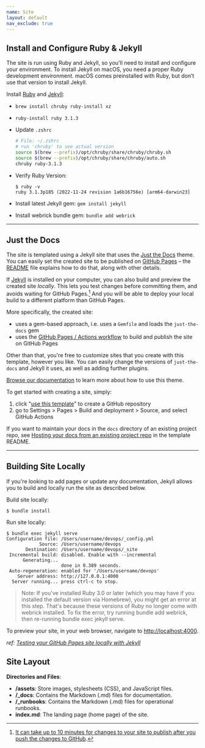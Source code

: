 ```yaml
---
name: Site
layout: default
nav_exclude: true
---
```


## Install and Configure Ruby & Jekyll

The site is run using Ruby and Jekyll, so you'll need to install and configure
your environment. To install Jekyll on macOS, you need a proper Ruby development environment. 
macOS comes preinstalled with Ruby, but don’t use that version to install Jekyll.

Install [Ruby] and [Jekyll]:
* `brew install chruby ruby-install xz`
* `ruby-install ruby 3.1.3`
* Update `.zshrc`

  ```zsh
  # File: ~/.zshrc
  # run 'chruby' to see actual version
  source $(brew --prefix)/opt/chruby/share/chruby/chruby.sh
  source $(brew --prefix)/opt/chruby/share/chruby/auto.sh
  chruby ruby-3.1.3
  ```
* Verify Ruby Version:

  ```shell
  $ ruby -v
  ruby 3.1.3p185 (2022-11-24 revision 1a6b16756e) [arm64-darwin23]
  ```    

* Install latest Jekyll gem: `gem install jekyll`
* Install webrick bundle gem: `bundle add webrick`

---

## Just the Docs

The site is templated using a Jekyll site that uses the [Just the Docs] theme. 
You can easily set the created site to be published on [GitHub Pages] – the [README] 
file explains how to do that, along with other details.

If [Jekyll] is installed on your computer, you can also build and preview the created site *locally*. 
This lets you test changes before committing them, and avoids waiting for GitHub Pages.[^1] And you 
will be able to deploy your local build to a different platform than GitHub Pages.

More specifically, the created site:

- uses a gem-based approach, i.e. uses a `Gemfile` and loads the `just-the-docs` gem
- uses the [GitHub Pages / Actions workflow] to build and publish the site on GitHub Pages

Other than that, you're free to customize sites that you create with this template, however you like. You can easily change the versions of `just-the-docs` and Jekyll it uses, as well as adding further plugins.

[Browse our documentation][Just the Docs] to learn more about how to use this theme.

To get started with creating a site, simply:

1. click "[use this template]" to create a GitHub repository
2. go to Settings > Pages > Build and deployment > Source, and select GitHub Actions

If you want to maintain your docs in the `docs` directory of an existing project repo, see [Hosting your docs from an existing project repo](https://github.com/just-the-docs/just-the-docs-template/blob/main/README.md#hosting-your-docs-from-an-existing-project-repo) in the template README.
[^1]: [It can take up to 10 minutes for changes to your site to publish after you push the changes to GitHub](https://docs.github.com/en/pages/setting-up-a-github-pages-site-with-jekyll/creating-a-github-pages-site-with-jekyll#creating-your-site).

----

## Building Site Locally

If you're looking to add pages or update any documentation, Jekyll allows you
to build and locally run the site as described below.

Build site locally:

```shell
$ bundle install
```

Run site locally:
```shell
$ bundle exec jekyll serve
Configuration file: /Users/username/devops/_config.yml
            Source: /Users/username/devops
       Destination: /Users/username/devops/_site
 Incremental build: disabled. Enable with --incremental
      Generating... 
                    done in 0.389 seconds.
 Auto-regeneration: enabled for '/Users/username/devops'
    Server address: http://127.0.0.1:4000
  Server running... press ctrl-c to stop.
```
> Note: If you've installed Ruby 3.0 or later (which you may have if you installed the default version via Homebrew), you might get an error at this step. That's because these versions of Ruby no longer come with webrick installed.
To fix the error, try running bundle add webrick, then re-running bundle exec jekyll serve.

To preview your site, in your web browser, navigate to [http://localhost:4000](http://localhost:4000).


_ref: [Testing your GitHub Pages site locally with Jekyll](https://docs.github.com/en/pages/setting-up-a-github-pages-site-with-jekyll/testing-your-github-pages-site-locally-with-jekyll#building-your-site-locally)_

## Site Layout

**Directories and Files**:

* **/assets**: Store images, stylesheets (CSS), and JavaScript files.
* **/_docs**: Contains the Markdown (.md) files for documentation.
* **/_runbooks**: Contains the Markdown (.md) files for operational runbooks.
* **index.md**: The landing page (home page) of the site.


[Ruby]: https://www.ruby-lang.org/en/
[Just the Docs]: https://just-the-docs.github.io/just-the-docs/
[GitHub Pages]: https://docs.github.com/en/pages
[README]: https://github.com/just-the-docs/just-the-docs-template/blob/main/README.md
[Jekyll]: https://jekyllrb.com
[GitHub Pages / Actions workflow]: https://github.blog/changelog/2022-07-27-github-pages-custom-github-actions-workflows-beta/
[use this template]: https://github.com/just-the-docs/just-the-docs-template/generate